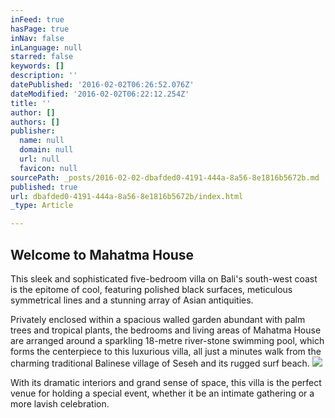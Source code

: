 ```yaml
---
inFeed: true
hasPage: true
inNav: false
inLanguage: null
starred: false
keywords: []
description: ''
datePublished: '2016-02-02T06:26:52.076Z'
dateModified: '2016-02-02T06:22:12.254Z'
title: ''
author: []
authors: []
publisher:
  name: null
  domain: null
  url: null
  favicon: null
sourcePath: _posts/2016-02-02-dbafded0-4191-444a-8a56-8e1816b5672b.md
published: true
url: dbafded0-4191-444a-8a56-8e1816b5672b/index.html
_type: Article

---
```

## Welcome to Mahatma House

This sleek and sophisticated five-bedroom villa on Bali's south-west coast is the epitome of cool, featuring polished black surfaces, meticulous symmetrical lines and a stunning array of Asian antiquities.

Privately enclosed within a spacious walled garden abundant with palm trees and tropical plants, the bedrooms and living areas of Mahatma House are arranged around a sparkling 18-metre river-stone swimming pool, which forms the centerpiece to this luxurious villa, all just a minutes walk from the charming traditional Balinese village of Seseh and its rugged surf beach.
![](https://the-grid-user-content.s3-us-west-2.amazonaws.com/fa023f13-15a9-44ac-bf42-5782d7dd1593.jpg)

With its dramatic interiors and grand sense of space, this villa is the perfect venue for holding a special event, whether it be an intimate gathering or a more lavish celebration.